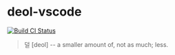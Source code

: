 # deol-vscode

[![Build CI Status](https://github.com/yklcs/deol-vscode/workflows/Build%20CI/badge.svg)](https://github.com/yklcs/deol-vscode/actions/workflows/build.yml)

> 덜 [deol] -- a smaller amount of, not as much; less.
